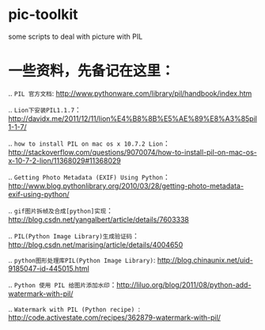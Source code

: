 pic-toolkit
===========

some scripts to deal with picture with PIL



一些资料，先备记在这里：
============================

.. `PIL 官方文档`: http://www.pythonware.com/library/pil/handbook/index.htm

.. `Lion下安装PIL1.1.7`：http://davidx.me/2011/12/11/lion%E4%B8%8B%E5%AE%89%E8%A3%85pil1-1-7/

.. `how to install PIL on mac os x 10.7.2 Lion`：http://stackoverflow.com/questions/9070074/how-to-install-pil-on-mac-os-x-10-7-2-lion/11368029#11368029

.. `Getting Photo Metadata (EXIF) Using Python`：http://www.blog.pythonlibrary.org/2010/03/28/getting-photo-metadata-exif-using-python/


.. `gif图片拆帧及合成[python]实现`：http://blog.csdn.net/yangalbert/article/details/7603338


.. `PIL(Python Image Library)生成验证码`：http://blog.csdn.net/marising/article/details/4004650

.. `python图形处理库PIL(Python Image Library)`: http://blog.chinaunix.net/uid-9185047-id-445015.html

.. `Python 使用 PIL 给图片添加水印`：http://liluo.org/blog/2011/08/python-add-watermark-with-pil/

.. `Watermark with PIL (Python recipe) `: http://code.activestate.com/recipes/362879-watermark-with-pil/




